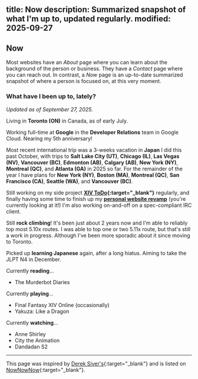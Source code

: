title: Now
description: Summarized snapshot of what I'm up to, updated regularly.
modified: 2025-09-27
---

## <i class="fa-duotone fa-light fa-calendar-lines-pen me-1"></i>Now

Most websites have an _About_ page where you can learn about the background of the person
or business. They have a _Contact_ page where you can reach out. In contrast, a _Now_ page
is an up-to-date summarized snapshot of where a person is focused on, at this very moment.

### What have I been up to, lately?

_Updated as of September 27, 2025._

<i class="fa-duotone fa-light fa-location-dot color-red"></i>
Living in **Toronto (ON)** in Canada, as of early July.

<i class="fa-duotone fa-light fa-briefcase color-blue"></i>
Working full-time at **Google** in the **Developer Relations** team in Google Cloud. Nearing my 5th anniversary!

<i class="fa-duotone fa-light fa-plane-departure color-aqua"></i>
Most recent international trip was a 3-weeks vacation in **Japan** I did this past October, with trips to **Salt Lake City (UT)**, **Chicago (IL)**, **Las Vegas (NV)**, **Vancouver (BC)**, **Edmonton (AB)**, **Calgary (AB)**, **New York (NY)**, **Montreal (QC)**, and **Atlanta (GA)** in 2025 so far. For the remainder of the year I have plans for **New York (NY)**, **Boston (MA)**, **Montreal (QC)**, **San Francisco (CA)**, **Seattle (WA)**, and **Vancouver (BC)**.

<i class="fa-duotone fa-light fa-seedling color-green"></i>
Still working on my side project **[XIV ToDo](https://xivtodo.com){:target="_blank"}** regularly, and finally
having some time to finish up my **[personal website revamp](/hello-world/)** (you're currently looking at it!) I'm also working on-and-off on a spec-compliant IRC client.

<i class="fa-duotone fa-light fa-person-hiking color-orange"></i>
Still **rock climbing**! It's been just about 2 years now and I'm able to reliably top most 5.10x routes. I was able to top one or two 5.11x route, but that's still a work in progress. Although I've been more sporadic about it since moving to Toronto.

<!-- <i class="fa-duotone fa-light fa-hat-santa color-red"></i>
Spent the **winter holidays** working on side projects and visiting friends & family in **Québec (QC)**. -->

<i class="fa-duotone fa-light fa-chalkboard-user color-aqua"></i>
Picked up **learning Japanese** again, after a long hiatus. Aiming to take the JLPT N4 in December.

<i class="fa-duotone fa-light fa-book color-purple"></i>
Currently **reading**...

- The Murderbot Diaries

<i class="fa-duotone fa-light fa-game-console-handheld color-orange"></i>
Currently **playing**...

- Final Fantasy XIV Online (occasionally)
- Yakuza: Like a Dragon

<i class="fa-duotone fa-light fa-tv-retro color-pink"></i>
Currently **watching**...

- Anne Shirley
- City the Animation
- Dandadan S2

---

This page was inspired by [Derek Siver's](https://sive.rs/now){:target="_blank"} and is listed on [NowNowNow](https://nownownow.com/){:target="_blank"}.